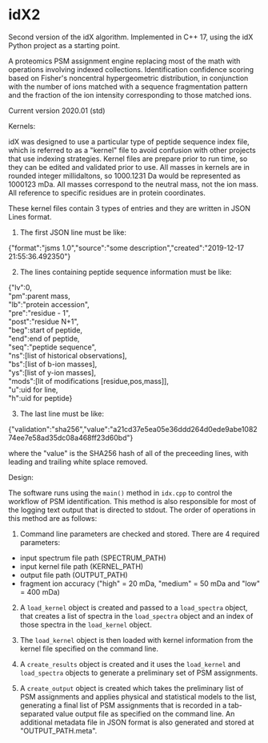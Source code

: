 # idX2
Second version of the idX algorithm. Implemented in C++ 17, using the idX Python project as a starting point.

A proteomics PSM assignment engine replacing most of the math with operations involving indexed collections. Identification confidence scoring based on Fisher's noncentral hypergeometric distribution, in conjunction with the number of ions matched with a sequence fragmentation pattern and the fraction of the ion intensity corresponding to those matched ions.

Current version 2020.01 (std)

Kernels:

idX was designed to use a particular type of peptide sequence index file, which is referred to as a "kernel" file to avoid confusion with other projects that use indexing strategies. Kernel files are prepare prior to run time, so they can be edited and validated prior to use. All masses in kernels are in rounded integer millidaltons, so 1000.1231 Da would be represented as 1000123 mDa. All masses correspond to the neutral mass, not the ion mass. All reference to specific residues are in protein coordinates.

These kernel files contain 3 types of entries and they are written in JSON Lines format.

1. The first JSON line must be like:

{"format":"jsms 1.0","source":"some description","created":"2019-12-17 21:55:36.492350"}

2. The lines containing peptide sequence information must be like:

{"lv":0,<br />
   "pm":parent mass,<br />
   "lb":"protein accession",<br />
   "pre":"residue - 1",<br />
   "post":"residue N+1",<br />
   "beg":start of peptide,<br />
   "end":end of peptide,<br />
   "seq":"peptide sequence",<br />
   "ns":[list of historical observations],<br />
   "bs":[list of b-ion masses],<br />
   "ys":[list of y-ion masses],<br />
   "mods":[lit of modifications [residue,pos,mass]],<br />
   "u":uid for line,<br />
   "h":uid for peptide}<br />

3. The last line must be like:

  {"validation":"sha256","value":"a21cd37e5ea05e36ddd264d0ede9abe108274ee7e58ad35dc08a468ff23d60bd"}

where the "value" is the SHA256 hash of all of the preceeding lines, with leading and trailing white splace removed.
  
Design:

The software runs using the `main()` method in `idx.cpp` to control the workflow of PSM identification. This method is also responsible for most of the logging text output that is directed to stdout. The order of operations in this method are as follows:

1. Command line parameters are checked and stored. There are 4 required parameters:
- input spectrum file path (SPECTRUM_PATH)
- input kernel file path  (KERNEL_PATH)
- output file path (OUTPUT_PATH)
- fragment ion accuracy ("high" = 20 mDa, "medium" = 50 mDa and "low" = 400 mDa)

2. A `load_kernel` object is created and passed to a `load_spectra` object, that creates a list of spectra in the `load_spectra` object and an index of those spectra in the `load_kernel` object.

3. The `load_kernel` object is then loaded with kernel information from the kernel file specified on the command line.

4. A `create_results` object is created and it uses the `load_kernel` and `load_spectra` objects to generate a preliminary set of PSM assignments.

5. A `create_output` object is created which takes the preliminary list of PSM assignments and applies physical and statistical models to the list, generating a final list of PSM assignments that is recorded in a tab-separated value output file as specified on the command line. An additional metadata file in JSON format is also generated and stored at "OUTPUT_PATH.meta".

